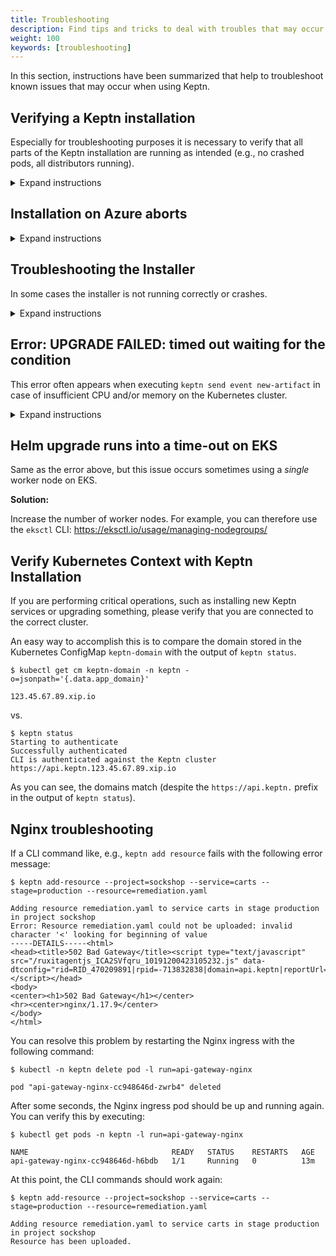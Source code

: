 ```yaml
---
title: Troubleshooting
description: Find tips and tricks to deal with troubles that may occur when using Keptn. 
weight: 100
keywords: [troubleshooting]
---
```


In this section, instructions have been summarized that help to troubleshoot known issues that may occur when using Keptn.

## Verifying a Keptn installation

Especially for troubleshooting purposes it is necessary to verify that all parts of the Keptn installation are running as intended (e.g., no crashed pods, all distributors running).

<details><summary>Expand instructions</summary>
<p>

- To verify your Keptn installation, retrieve the pods running in the `keptn` namespace.

```console
kubectl get pods -n keptn
```

```console
NAME                                                              READY     STATUS    RESTARTS   AGE
api-5cfd44687-b2sqr                                               1/1       Running   0          34m
bridge-54d65cd4c5-9hwsl                                           1/1       Running   0          34m
configuration-service-75df569979-qvg8t                            1/1       Running   0          34m
eventbroker-go-f44576fcb-z2ddv                                    1/1       Running   0          34m
gatekeeper-service-6d5d798ccd-d442x                               1/1       Running   0          34m
gatekeeper-service-evaluation-done-distributor-7556c87d9b-xbffs   1/1       Running   0          34m
helm-service-596b4855b4-zkb77                                     1/1       Running   0          34m
helm-service-configuration-change-distributor-58d97df957-2msfs    1/1       Running   0          34m
helm-service-service-create-distributor-58584b6f7-4l9rr           1/1       Running   0          34m
jmeter-service-7d9c654c9c-xgz7s                                   1/1       Running   0          34m
jmeter-service-deployment-distributor-6dbd4858bf-v2stj            1/1       Running   0          34m
keptn-nats-cluster-1                                              1/1       Running   0          34m
lighthouse-service-6497f48947-vvs5g                               1/1       Running   0          34m
lighthouse-service-get-sli-done-distributor-56896bb59c-d6tlp      1/1       Running   0          34m
lighthouse-service-start-evaluation-distributor-5fb47dcfd-mklxx   1/1       Running   0          34m
lighthouse-service-tests-finished-distributor-5dfc978bd4-7hl44    1/1       Running   0          34m
nats-operator-7dcd546854-nhpm5                                    1/1       Running   0          34m
prometheus-service-6db877499c-vvvg5                               1/1       Running   0          33m
prometheus-service-monitoring-configure-distributor-5f789fvn69f   1/1       Running   0          33m
prometheus-sli-service-66f8b8d86f-stgzr                           1/1       Running   0          33m
prometheus-sli-service-monitoring-configure-distributor-675x5kp   1/1       Running   0          33m
remediation-service-f6bbc48b5-g47kt                               1/1       Running   0          34m
remediation-service-problem-distributor-79885bd957-nz74j          1/1       Running   0          34m
servicenow-service-7cd9b8784-xxj7z                                1/1       Running   0          33m
servicenow-service-problem-distributor-666fbf4b6-l62dj            1/1       Running   0          33m
shipyard-service-565b96cb9c-mz2cl                                 1/1       Running   0          34m
shipyard-service-create-project-distributor-c65b7c677-nkmnk       1/1       Running   0          34m
shipyard-service-delete-project-distributor-55b86db7b-kd28z       1/1       Running   0          34m
wait-service-7b4d74b4d9-b4lk7                                     1/1       Running   0          34m
wait-service-deployment-distributor-55cd8fc655-n5px7              1/1       Running   0          34m
openshift-route-service-57b45c4dfc-4x5lm                          1/1       Running   0          32s (OpenShift only)
openshift-route-service-create-project-distributor-7d4454cs44xp   1/1       Running   0          33s (OpenShift only)
```

- In the `keptn-datastore` namespace, you should see the following pods:

```console
kubectl get pods -n keptn-datastore
```

```console
NAME                                             READY   STATUS    RESTARTS   AGE
mongodb-7d956d5775-mkxv5                         1/1     Running   0          5m16s
mongodb-datastore-d65b468d7-tmwfm                1/1     Running   0          5m14s
mongodb-datastore-distributor-6cc947d554-tn6kr   1/1     Running   0          5m7s
```

- To verify the Istio installation, retrieve all pods within the `istio-system` namespace and check whether they are running:

```console
kubectl get pods -n istio-system
```

```console
NAME                                      READY     STATUS    RESTARTS   AGE
istio-citadel-6c456d967c-bpqbd            1/1     Running     0          6m
istio-cleanup-secrets-1.2.5-22gts         0/1     Completed   0          6m
istio-ingressgateway-5d49795589-tfl4k     1/1     Running     0          6m
istio-init-crd-10-rzlf7                   0/1     Completed   0          6m
istio-init-crd-11-chvzr                   0/1     Completed   0          6m
istio-init-crd-12-8zvn4                   0/1     Completed   0          6m
istio-pilot-79b78c894b-zsz5j              2/2     Running     0          6m
istio-security-post-install-1.2.5-glswk   0/1     Completed   0          6m
istio-sidecar-injector-bcf445789-gkfjf    1/1     Running     0          6m
```
</p></details>

## Installation on Azure aborts
<details><summary>Expand instructions</summary>
<p>

**Investigation:**

The Keptn installation is aborting with the following error:

```console
Cannot obtain the cluster/pod IP CIDR
```

**Reason:** 

The root cause of this issue is that `kubenet` is not used in your AKS cluster. However, it is needed to retrieve the `podCidr` according to the official docs: https://docs.microsoft.com/en-us/rest/api/aks/managedclusters/createorupdate#containerservicenetworkprofile 

**Solution:** 

Please select the **Kubenet network plugin (basic)** when setting up your AKS cluster, instead of *Azure network plugin (advanced)* and retry the installation. You can find more information here: https://docs.microsoft.com/en-us/azure/aks/configure-kubenet 

</p></details>


## Troubleshooting the Installer

In some cases the installer is not running correctly or crashes.

<details><summary>Expand instructions</summary>
<p>

**Investigation:**

The Keptn installation is aborting with an error. Investigation needs to be conducted using the following commands:

* Show all deployed pods in the default namespace (should show the status of the installer pod): ``kubectl get pods``
* Show status of the installer job: ``kubectl get jobs``
* Get logs of the installer job: ``kubectl logs jobs/installer``
* If the installer has partially finished, [verify your Keptn installation](#verifying-a-keptn-installation)

**Possible solutions:**

* If the installer pod shows an ImagePullBackOff error, verify that your cluster can connect to the Internet to pull images (e.g., from docker.io).
* If the installer pod has started, but crashes, please create a [new bug report](https://github.com/keptn/keptn/issues/new?assignees=&labels=bug&template=bug_report.md&title=) with the output of above commands.


</p></details>


## Error: UPGRADE FAILED: timed out waiting for the condition

This error often appears when executing `keptn send event new-artifact` in case of insufficient CPU and/or memory on the Kubernetes cluster.

<details><summary>Expand instructions</summary>
<p>

**Investigation:**

The Helm upgrade runs into a time-out when deploying a new artifact of your service using

```console
keptn send event new-artifact
```

**Reason:** 

In this case Helm creates a new Kubernetes Deployment with the new artifact, but Kubernetes fails to start the pod. 
Unfortunately, there is no way to catch this error by Helm (right now). A good way to detect the error is to look at the Kubernetes events captured by the cluster:

```console
kubectl -n sockshop-dev get events  --sort-by='.metadata.creationTimestamp'
```

where `sockshop-dev` is the project and stage that you are trying to deploy to.

*Note*: This error can also occur at a later stage (e.g., when using blue-green deployments).

**Solution:** 

Increase the number of vCPUs and/or memory, or add another Kubernetes worker node.

</p></details>


## Helm upgrade runs into a time-out on EKS

Same as the error above, but this issue occurs sometimes using a _single_ worker node on EKS.

**Solution:** 

Increase the number of worker nodes. For example, you can therefore use the `eksctl` CLI:
https://eksctl.io/usage/managing-nodegroups/


## Verify Kubernetes Context with Keptn Installation

If you are performing critical operations, such as installing new Keptn services or upgrading something, please verify
that you are connected to the correct cluster.

An easy way to accomplish this is to compare the domain stored in the Kubernetes ConfigMap `keptn-domain` with the output of `keptn status`.

```console
$ kubectl get cm keptn-domain -n keptn -o=jsonpath='{.data.app_domain}'

123.45.67.89.xip.io
``` 
vs.
```console
$ keptn status
Starting to authenticate
Successfully authenticated
CLI is authenticated against the Keptn cluster https://api.keptn.123.45.67.89.xip.io
```

As you can see, the domains match (despite the `https://api.keptn.` prefix in the output of `keptn status`).

## Nginx troubleshooting

If a CLI command like, e.g., `keptn add resource` fails with the following error message:

```
$ keptn add-resource --project=sockshop --service=carts --stage=production --resource=remediation.yaml

Adding resource remediation.yaml to service carts in stage production in project sockshop
Error: Resource remediation.yaml could not be uploaded: invalid character '<' looking for beginning of value
-----DETAILS-----<html>
<head><title>502 Bad Gateway</title><script type="text/javascript" src="/ruxitagentjs_ICA2SVfqru_10191200423105232.js" data-dtconfig="rid=RID_470209891|rpid=-713832838|domain=api.keptn|reportUrl=/rb_bf35021xvs|app=ea7c4b59f27d43eb|featureHash=ICA2SVfqru|rdnt=1|uxrgce=1|bp=2|cuc=k1g1l44n|srms=1,1,,,|uxrgcm=100,25,300,3;100,25,300,3|dpvc=1|bismepl=2000|lastModification=1587774023960|dtVersion=10191200423105232|tp=500,50,0,1|uxdcw=1500|agentUri=/ruxitagentjs_ICA2SVfqru_10191200423105232.js"></script></head>
<body>
<center><h1>502 Bad Gateway</h1></center>
<hr><center>nginx/1.17.9</center>
</body>
</html>
```

You can resolve this problem by restarting the Nginx ingress with the following command:

```
$ kubectl -n keptn delete pod -l run=api-gateway-nginx

pod "api-gateway-nginx-cc948646d-zwrb4" deleted
```

After some seconds, the Nginx ingress pod should be up and running again. You can verify this by executing:

```
$ kubectl get pods -n keptn -l run=api-gateway-nginx

NAME                                READY   STATUS    RESTARTS   AGE
api-gateway-nginx-cc948646d-h6bdb   1/1     Running   0          13m
```

At this point, the CLI commands should work again:

```
$ keptn add-resource --project=sockshop --service=carts --stage=production --resource=remediation.yaml

Adding resource remediation.yaml to service carts in stage production in project sockshop
Resource has been uploaded.
```

